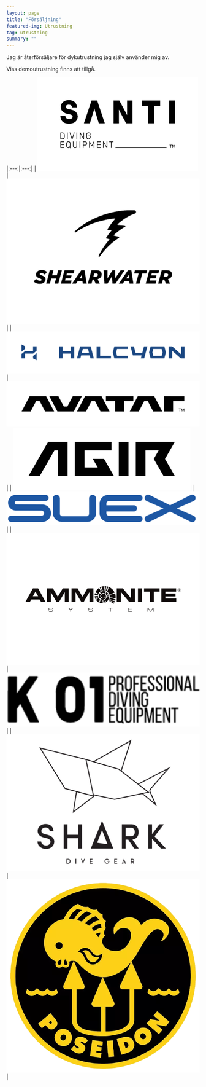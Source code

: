 ```yaml
---
layout: page
title: "Försäljning"
featured-img: Utrustning
tag: utrustning
summary: ""
---
```


Jag är återförsäljare för dykutrustning jag själv använder mig av.

Viss demoutrustning finns att tillgå.  

|:---:|:---:|
| [![Santi](/assets/img/sale/SANTI_logo_black_alt_RGB.png)](/_utrustning/santi.md) | ![Shearwater](/assets/img/sale/SHEARWATER.png) |
| ![Halcyon](/assets/img/sale/Halcyon_RGB_Basic-logo_royal-blue.jpg) | ![Avatar](/assets/img/sale/Avatar_Logo_1.png) |
| ![Agir](/assets/img/sale/AGIR_logo_black.png) | ![Suex](/assets/img/sale/SUEX_PNG_BLUE.png) |
| ![Ammonite](/assets/img/sale/Ammonite.png) | ![K01](/assets/img/sale/logo_k01.png) |
| ![Shark](/assets/img/sale/Shark-logotype-portrait-BLACK.png) | ![Poseidon](/assets/img/sale/poseidon_logo.png) |
